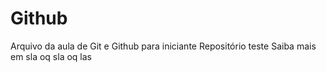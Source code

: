 # Github

Arquivo da aula de Git e Github para iniciante
Repositório teste 
Saiba mais em sla oq sla oq las
